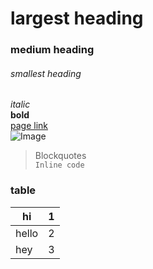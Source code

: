 # largest heading
### medium heading 
###### smallest heading
*italic* <br />
**bold**<br />
[page link](https://github.com/yousef-97)<br />
![Image](https://encrypted-tbn0.gstatic.com/images?q=tbn%3AANd9GcQ-Um-ge_9D-q5NJRQ6a3XTPe7YhYBYgczSVzrjNSXmnOtGTZ_f)<br />
> Blockquotes <br />
`Inline code`
### table
hi | 1
---|---
hello | 2
hey | 3
